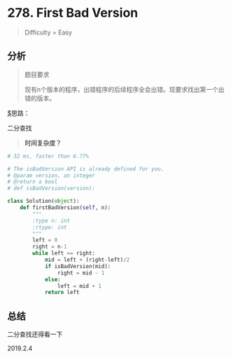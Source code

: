 # 278. First Bad Version
> Difficulty = Easy

## 分析

> 题目要求
> 
> 现有n个版本的程序，出错程序的后续程序全会出错。现要求找出第一个出错的版本。

[$](https://blog.csdn.net/fuxuemingzhu/article/details/79255764)思路：

二分查找

> **时间复杂度？**

```python
# 32 ms, faster than 6.77%

# The isBadVersion API is already defined for you.
# @param version, an integer
# @return a bool
# def isBadVersion(version):

class Solution(object):
    def firstBadVersion(self, n):
        """
        :type n: int
        :rtype: int
        """
        left = 0
        right = n-1
        while left <= right:
            mid = left + (right-left)/2
            if isBadVersion(mid):
                right = mid - 1
            else:
                left = mid + 1
            return left
```

## 总结

二分查找还得看一下

2019.2.4